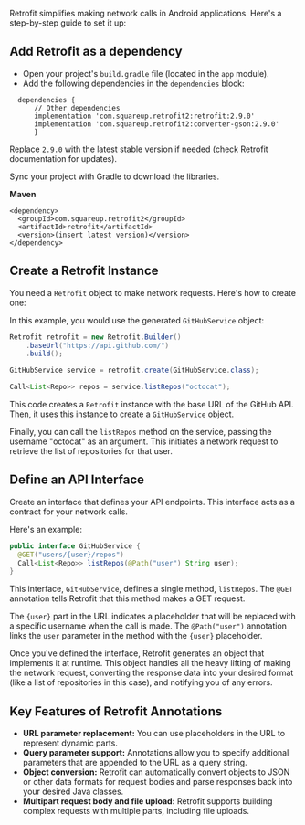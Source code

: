 Retrofit simplifies making network calls in Android applications. Here's a step-by-step guide to set it up:

## Add Retrofit as a dependency
- Open your project's `build.gradle` file (located in the `app` module).
- Add the following dependencies in the `dependencies` block:

```Gradle
  dependencies {
      // Other dependencies
      implementation 'com.squareup.retrofit2:retrofit:2.9.0'
      implementation 'com.squareup.retrofit2:converter-gson:2.9.0'
      }
```
Replace `2.9.0` with the latest stable version if needed (check Retrofit documentation for updates).

Sync your project with Gradle to download the libraries.

**Maven**
```
<dependency>
  <groupId>com.squareup.retrofit2</groupId>
  <artifactId>retrofit</artifactId>
  <version>(insert latest version)</version>
</dependency>
```



## Create a Retrofit Instance

You need a `Retrofit` object to make network requests. Here's how to create one:

In this example, you would use the generated `GitHubService` object:

```java
Retrofit retrofit = new Retrofit.Builder()
    .baseUrl("https://api.github.com/")
    .build();

GitHubService service = retrofit.create(GitHubService.class);

Call<List<Repo>> repos = service.listRepos("octocat");
```

This code creates a `Retrofit` instance with the base URL of the GitHub API. Then, it uses this instance to create a `GitHubService` object.

Finally, you can call the `listRepos` method on the service, passing the username "octocat" as an argument. This initiates a network request to retrieve the list of repositories for that user.

## Define an API Interface

Create an interface that defines your API endpoints. This interface acts as a contract for your network calls.


Here's an example:

```java
public interface GitHubService {
  @GET("users/{user}/repos")
  Call<List<Repo>> listRepos(@Path("user") String user);
}
```

This interface, `GitHubService`, defines a single method, `listRepos`. The `@GET` annotation tells Retrofit that this method makes a GET request. 

The `{user}` part in the URL indicates a placeholder that will be replaced with a specific username when the call is made. The `@Path("user")` annotation links the `user` parameter in the method with the `{user}` placeholder.

Once you've defined the interface, Retrofit generates an object that implements it at runtime. This object handles all the heavy lifting of making the network request, converting the response data into your desired format (like a list of repositories in this case), and notifying you of any errors.



## Key Features of Retrofit Annotations

* **URL parameter replacement:** You can use placeholders in the URL to represent dynamic parts. 
* **Query parameter support:** Annotations allow you to specify additional parameters that are appended to the URL as a query string.
* **Object conversion:** Retrofit can automatically convert objects to JSON or other data formats for request bodies and parse responses back into your desired Java classes.
* **Multipart request body and file upload:** Retrofit supports building complex requests with multiple parts, including file uploads.
